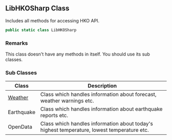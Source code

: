 ## LibHKOSharp Class

Includes all methods for accessing HKO API.

```c#
public static class LibHKOSharp
```

### Remarks

This class doesn't have any methods in itself. You should use its sub classes.

### Sub Classes

| Class                           | Description                                                  |
| ------------------------------- | ------------------------------------------------------------ |
| [Weather](LibHKOSharp_Weather ) | Class which handles information about forecast, weather warnings etc. |
| Earthquake                      | Class which handles information about earthquake reports etc. |
| OpenData                        | Class which handles information about today's highest temperature, lowest temperature etc. |

